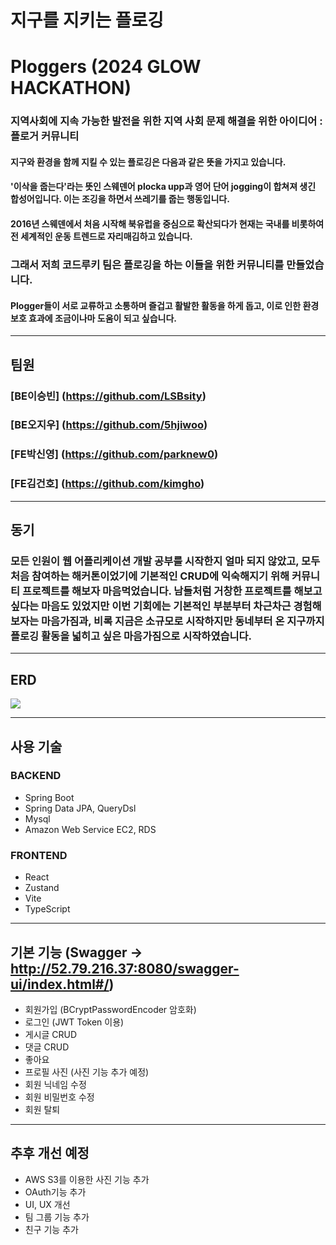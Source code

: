 # 지구를 지키는 플로깅
# Ploggers (2024 GLOW HACKATHON)
### 지역사회에 지속 가능한 발전을 위한 지역 사회 문제 해결을 위한 아이디어 : 플로거 커뮤니티

#### 지구와 환경을 함께 지킬 수 있는 플로깅은 다음과 같은 뜻을 가지고 있습니다.
#### '이삭을 줍는다'라는 뜻인 스웨덴어 plocka upp과 영어 단어 jogging이 합쳐져 생긴 합성어입니다. 이는 조깅을 하면서 쓰레기를 줍는 행동입니다.
#### 2016년 스웨덴에서 처음 시작해 북유럽을 중심으로 확산되다가 현재는 국내를 비롯하여 전 세계적인 운동 트렌드로 자리매김하고 있습니다.

### 그래서 저희 코드루키 팀은 플로깅을 하는 이들을 위한 커뮤니티를 만들었습니다.
#### Plogger들이 서로 교류하고 소통하며 즐겁고 활발한 활동을 하게 돕고, 이로 인한 환경 보호 효과에 조금이나마 도움이 되고 싶습니다.
-----
## 팀원
### [BE이승빈] (https://github.com/LSBsity)
### [BE오지우] (https://github.com/5hjiwoo)
### [FE박신영] (https://github.com/parknew0)
### [FE김건호] (https://github.com/kimgho)
-----
## 동기
### 모든 인원이 웹 어플리케이션 개발 공부를 시작한지 얼마 되지 않았고, 모두 처음 참여하는 해커톤이었기에 기본적인 CRUD에 익숙해지기 위해 커뮤니티 프로젝트를 해보자 마음먹었습니다. 남들처럼 거창한 프로젝트를 해보고 싶다는 마음도 있었지만 이번 기회에는 기본적인 부분부터 차근차근 경험해보자는 마음가짐과, 비록 지금은 소규모로 시작하지만 동네부터 온 지구까지 플로깅 활동을 넓히고 싶은 마음가짐으로 시작하였습니다.
-----
## ERD

![](https://velog.velcdn.com/images/sity51/post/391b0c38-216a-4f4d-b45d-6d94fae8e01a/image.png)

-----

## 사용 기술
### BACKEND
- Spring Boot
- Spring Data JPA, QueryDsl
- Mysql
- Amazon Web Service EC2, RDS
### FRONTEND
- React
- Zustand
- Vite
- TypeScript
-----
## 기본 기능 (Swagger -> http://52.79.216.37:8080/swagger-ui/index.html#/)
- 회원가입 (BCryptPasswordEncoder 암호화)
- 로그인 (JWT Token 이용)
- 게시글 CRUD
- 댓글 CRUD
- 좋아요
- 프로필 사진 (사진 기능 추가 예정)
- 회원 닉네임 수정
- 회원 비밀번호 수정
- 회원 탈퇴
-----
## 추후 개선 예정
- AWS S3를 이용한 사진 기능 추가
- OAuth기능 추가
- UI, UX 개선
- 팀 그룹 기능 추가
- 친구 기능 추가

